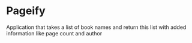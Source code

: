 # Pageify
Application that takes a list of book names and return this list with added information like page count and author
